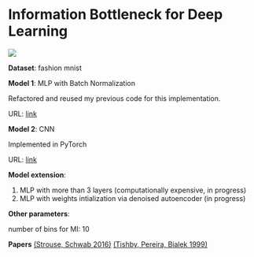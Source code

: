 # Information Bottleneck for Deep Learning

![](https://raw.githubusercontent.com/LargePanda/Information-Bottleneck-for-Deep-Learning/master/img/plot2.png)


**Dataset**: fashion mnist

**Model 1**: MLP with Batch Normalization

Refactored and reused my previous code for this implementation. 

URL: [link](https://github.com/LargePanda/Information-Bottleneck-for-Deep-Learning/blob/master/Fashion%20MNIST%20experiments.ipynb)

**Model 2**: CNN

Implemented in PyTorch

URL: [link](https://github.com/LargePanda/Information-Bottleneck-for-Deep-Learning/blob/master/CNN.ipynb)


**Model extension**: 
1. MLP with more than 3 layers (computationally expensive, in progress)
2. MLP with weights intialization via denoised autoencoder (in progress)

**Other parameters**: 

number of bins for MI: 10

**Papers**
[(Strouse, Schwab 2016)](https://arxiv.org/abs/1604.00268)
[(Tishby, Pereira, Bialek 1999)](http://www.cs.huji.ac.il/labs/learning/Papers/allerton.pdf)
